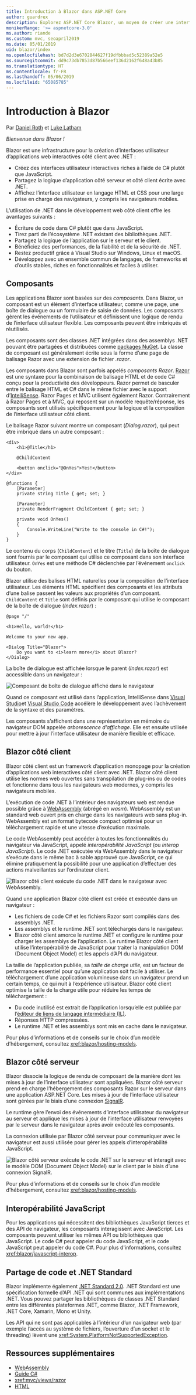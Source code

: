 ```yaml
---
title: Introduction à Blazor dans ASP.NET Core
author: guardrex
description: Explorez ASP.NET Core Blazor, un moyen de créer une interface utilisateur web interactive côté client à l’aide de .NET dans une application ASP.NET Core.
monikerRange: '>= aspnetcore-3.0'
ms.author: riande
ms.custom: mvc, seoapril2019
ms.date: 05/01/2019
uid: blazor/index
ms.openlocfilehash: bd7d2d3e6702844627f19dfbbbad5c52389a52e5
ms.sourcegitcommit: dd9c73db7853d87b566eef136d2162f648a43b85
ms.translationtype: HT
ms.contentlocale: fr-FR
ms.lasthandoff: 05/06/2019
ms.locfileid: "65085785"
---
```

# <a name="introduction-to-blazor"></a>Introduction à Blazor

Par [Daniel Roth](https://github.com/danroth27) et [Luke Latham](https://github.com/guardrex)

*Bienvenue dans Blazor !*

Blazor est une infrastructure pour la création d’interfaces utilisateur d’applications web interactives côté client avec .NET :

* Créez des interfaces utilisateur interactives riches à l’aide de C# plutôt que JavaScript.
* Partagez la logique d’application côté serveur et côté client écrite avec .NET.
* Affichez l’interface utilisateur en langage HTML et CSS pour une large prise en charge des navigateurs, y compris les navigateurs mobiles.

L’utilisation de .NET dans le développement web côté client offre les avantages suivants :

* Écriture de code dans C# plutôt que dans JavaScript.
* Tirez parti de l’écosystème .NET existant des bibliothèques .NET.
* Partagez la logique de l’application sur le serveur et le client.
* Bénéficiez des performances, de la fiabilité et de la sécurité de .NET.
* Restez productif grâce à Visual Studio sur Windows, Linux et macOS.
* Développez avec un ensemble commun de langages, de frameworks et d’outils stables, riches en fonctionnalités et faciles à utiliser.

## <a name="components"></a>Composants

Les applications Blazor sont basées sur des *composants*. Dans Blazor, un composant est un élément d’interface utilisateur, comme une page, une boîte de dialogue ou un formulaire de saisie de données. Les composants gèrent les événements de l’utilisateur et définissent une logique de rendu de l’interface utilisateur flexible. Les composants peuvent être imbriqués et réutilisés.

Les composants sont des classes .NET intégrées dans des assemblys .NET pouvant être partagées et distribuées comme [packages NuGet](/nuget/what-is-nuget). La classe de composant est généralement écrite sous la forme d’une page de balisage Razor avec une extension de fichier *.razor*.

Les composants dans Blazor sont parfois appelés *composants Razor*. [Razor](xref:mvc/views/razor) est une syntaxe pour la combinaison de balisage HTML et de code C# conçu pour la productivité des développeurs. Razor permet de basculer entre le balisage HTML et C# dans le même fichier avec le support d’[IntelliSense](/visualstudio/ide/using-intellisense). Razor Pages et MVC utilisent également Razor. Contrairement à Razor Pages et à MVC, qui reposent sur un modèle requête/réponse, les composants sont utilisés spécifiquement pour la logique et la composition de l’interface utilisateur côté client.

Le balisage Razor suivant montre un composant (*Dialog.razor*), qui peut être imbriqué dans un autre composant :

```cshtml
<div>
    <h1>@Title</h1>

    @ChildContent

    <button onclick="@OnYes">Yes!</button>
</div>

@functions {
    [Parameter]
    private string Title { get; set; }

    [Parameter]
    private RenderFragment ChildContent { get; set; }

    private void OnYes()
    {
        Console.WriteLine("Write to the console in C#!");
    }
}
```

Le contenu du corps (`ChildContent`) et le titre (`Title`) de la boîte de dialogue sont fournis par le composant qui utilise ce composant dans son interface utilisateur. `OnYes` est une méthode C# déclenchée par l’événement `onclick` du bouton.

Blazor utilise des balises HTML naturelles pour la composition de l’interface utilisateur. Les éléments HTML spécifient des composants et les attributs d’une balise passent les valeurs aux propriétés d’un composant. `ChildContent` et `Title` sont définis par le composant qui utilise le composant de la boîte de dialogue (*Index.razor*) :

```cshtml
@page "/"

<h1>Hello, world!</h1>

Welcome to your new app.

<Dialog Title="Blazor">
    Do you want to <i>learn more</i> about Blazor?
</Dialog>
```

La boîte de dialogue est affichée lorsque le parent (*Index.razor*) est accessible dans un navigateur :

![Composant de boîte de dialogue affiché dans le navigateur](index/_static/dialog.png)

Quand ce composant est utilisé dans l’application, IntelliSense dans [Visual Studio](/visualstudio/ide/using-intellisense)et [Visual Studio Code](https://code.visualstudio.com/docs/editor/intellisense) accélère le développement avec l’achèvement de la syntaxe et des paramètres.

Les composants s’affichent dans une représentation en mémoire du navigateur DOM appelée *arborescence d’affichage*. Elle est ensuite utilisée pour mettre à jour l’interface utilisateur de manière flexible et efficace.

## <a name="blazor-client-side"></a>Blazor côté client

Blazor côté client est un framework d’application monopage pour la création d’applications web interactives côté client avec .NET. Blazor côté client utilise les normes web ouvertes sans transpilation de plug-ins ou de codes et fonctionne dans tous les navigateurs web modernes, y compris les navigateurs mobiles.

L’exécution de code .NET à l’intérieur des navigateurs web est rendue possible grâce à [WebAssembly](http://webassembly.org) (abrégé en *wasm*). WebAssembly est un standard web ouvert pris en charge dans les navigateurs web sans plug-in. WebAssembly est un format bytecode compact optimisé pour un téléchargement rapide et une vitesse d’exécution maximale.

Le code WebAssembly peut accéder à toutes les fonctionnalités du navigateur via JavaScript, appelé *interopérabilité JavaScript* (ou *interop JavaScript*). Le code .NET exécutée via WebAssembly dans le navigateur s’exécute dans le même bac à sable approuvé que JavaScript, ce qui élimine pratiquement la possibilité pour une application d’effectuer des actions malveillantes sur l’ordinateur client.

![Blazor côté client exécute du code .NET dans le navigateur avec WebAssembly.](index/_static/blazor-client-side.png)

Quand une application Blazor côté client est créée et exécutée dans un navigateur :

* Les fichiers de code C# et les fichiers Razor sont compilés dans des assemblys .NET.
* Les assemblys et le runtime .NET sont téléchargés dans le navigateur.
* Blazor côté client amorce le runtime .NET et configure le runtime pour charger les assemblys de l’application. Le runtime Blazor côté client utilise l’interopérabilité de JavaScript pour traiter la manipulation DOM (Document Object Model) et les appels d’API du navigateur.

La taille de l’application publiée, sa *taille de charge utile*, est un facteur de performance essentiel pour qu’une application soit facile à utiliser. Le téléchargement d’une application volumineuse dans un navigateur prend un certain temps, ce qui nuit à l’expérience utilisateur. Blazor côté client optimise la taille de la charge utile pour réduire les temps de téléchargement :

* Du code inutilisé est extrait de l’application lorsqu’elle est publiée par l’[éditeur de liens de langage intermédiaire (IL)](xref:host-and-deploy/blazor/configure-linker).
* Réponses HTTP compressées.
* Le runtime .NET et les assemblys sont mis en cache dans le navigateur.

Pour plus d’informations et de conseils sur le choix d’un modèle d’hébergement, consultez <xref:blazor/hosting-models>.

## <a name="blazor-server-side"></a>Blazor côté serveur

Blazor dissocie la logique de rendu de composant de la manière dont les mises à jour de l’interface utilisateur sont appliquées. Blazor côté serveur prend en charge l’hébergement des composants Razor sur le serveur dans une application ASP.NET Core. Les mises à jour de l’interface utilisateur sont gérées par le biais d’une connexion [SignalR](xref:signalr/introduction).

Le runtime gère l’envoi des événements d’interface utilisateur du navigateur au serveur et applique les mises à jour de l’interface utilisateur renvoyées par le serveur dans le navigateur après avoir exécuté les composants.

La connexion utilisée par Blazor côté serveur pour communiquer avec le navigateur est aussi utilisée pour gérer les appels d’interopérabilité JavaScript.

![Blazor côté serveur exécute le code .NET sur le serveur et interagit avec le modèle DOM (Document Object Model) sur le client par le biais d’une connexion SignalR.](index/_static/blazor-server-side.png)

Pour plus d’informations et de conseils sur le choix d’un modèle d’hébergement, consultez <xref:blazor/hosting-models>.

## <a name="javascript-interop"></a>Interopérabilité JavaScript

Pour les applications qui nécessitent des bibliothèques JavaScript tierces et des API de navigateur, les composants interagissent avec JavaScript. Les composants peuvent utiliser les mêmes API ou bibliothèques que JavaScript. Le code C# peut appeler du code JavaScript, et le code JavaScript peut appeler du code C#. Pour plus d'informations, consultez <xref:blazor/javascript-interop>.

## <a name="code-sharing-and-net-standard"></a>Partage de code et .NET Standard

Blazor implémente également [.NET Standard 2.0](/dotnet/standard/net-standard). .NET Standard est une spécification formelle d’API .NET qui sont communes aux implémentations .NET. Vous pouvez partager les bibliothèques de classes .NET Standard entre les différentes plateformes .NET, comme Blazor, .NET Framework, .NET Core, Xamarin, Mono et Unity.

Les API qui ne sont pas applicables à l’intérieur d’un navigateur web (par exemple l’accès au système de fichiers, l’ouverture d’un socket et le threading) lèvent une <xref:System.PlatformNotSupportedException>.

## <a name="additional-resources"></a>Ressources supplémentaires

* [WebAssembly](http://webassembly.org/)
* [Guide C#](/dotnet/csharp/)
* <xref:mvc/views/razor>
* [HTML](https://www.w3.org/html/)
